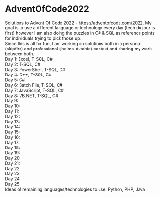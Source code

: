 # AdventOfCode2022
Solutions to Advent Of Code 2022 - https://adventofcode.com/2022. My goal is to use a different language or technology every day (tech du jour is first) however I am also doing the puzzles in C# & SQL as reference points for individuals trying to pick those up. \
Since this is all for fun, I am working on solutions both in a personal (skipfire) and professional (jhelms-dutchie) context and sharing my work between both. \
Day 1: Excel, T-SQL, C# \
Day 2: T-SQL, C# \
Day 3: PowerShell, T-SQL, C# \
Day 4: C++, T-SQL, C# \
Day 5: C# \
Day 6: Batch File, T-SQL, C# \
Day 7: JavaScript, T-SQL, C# \
Day 8: VB.NET, T-SQL, C# \
Day 9: \
Day 10: \
Day 11: \
Day 12: \
Day 13: \
Day 14: \
Day 15: \
Day 16: \
Day 17: \
Day 18: \
Day 19: \
Day 20: \
Day 21: \
Day 22: \
Day 23: \
Day 24: \
Day 25: \
Ideas of remaining languages/technologies to use: Python, PHP, Java
